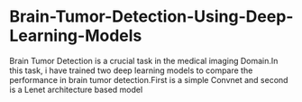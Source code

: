 # Brain-Tumor-Detection-Using-Deep-Learning-Models
Brain Tumor Detection is a crucial task in the medical imaging Domain.In this task, i have trained two deep learning models to compare the performance in brain tumor detection.First is a simple Convnet and second is a Lenet architecture based model
